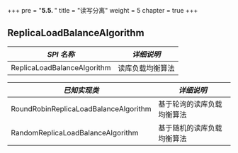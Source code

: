+++
pre = "<b>5.5. </b>"
title = "读写分离"
weight = 5
chapter = true
+++

## ReplicaLoadBalanceAlgorithm

| *SPI 名称*                                 | *详细说明*              |
| ----------------------------------------- | ----------------------- |
| ReplicaLoadBalanceAlgorithm               | 读库负载均衡算法          |

| *已知实现类*                               | *详细说明*               |
| ----------------------------------------- | ----------------------- |
| RoundRobinReplicaLoadBalanceAlgorithm     | 基于轮询的读库负载均衡算法 |
| RandomReplicaLoadBalanceAlgorithm         | 基于随机的读库负载均衡算法 |
